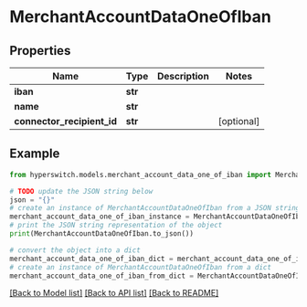 # MerchantAccountDataOneOfIban


## Properties

Name | Type | Description | Notes
------------ | ------------- | ------------- | -------------
**iban** | **str** |  | 
**name** | **str** |  | 
**connector_recipient_id** | **str** |  | [optional] 

## Example

```python
from hyperswitch.models.merchant_account_data_one_of_iban import MerchantAccountDataOneOfIban

# TODO update the JSON string below
json = "{}"
# create an instance of MerchantAccountDataOneOfIban from a JSON string
merchant_account_data_one_of_iban_instance = MerchantAccountDataOneOfIban.from_json(json)
# print the JSON string representation of the object
print(MerchantAccountDataOneOfIban.to_json())

# convert the object into a dict
merchant_account_data_one_of_iban_dict = merchant_account_data_one_of_iban_instance.to_dict()
# create an instance of MerchantAccountDataOneOfIban from a dict
merchant_account_data_one_of_iban_from_dict = MerchantAccountDataOneOfIban.from_dict(merchant_account_data_one_of_iban_dict)
```
[[Back to Model list]](../README.md#documentation-for-models) [[Back to API list]](../README.md#documentation-for-api-endpoints) [[Back to README]](../README.md)


